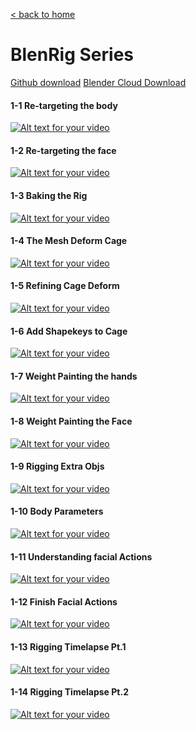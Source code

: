 [< back to home](README.md)

BlenRig Series
===

[Github download](https://gitlab.com/jpbouza/BlenRig)
[Blender Cloud Download](https://cloud.blender.org/p/blenrig/5cb14ebd808c0e07cdde1d03)

#### 1-1 Re-targeting the body
[![Alt text for your video](http://img.youtube.com/vi/JghyA1GAqr0v/0.jpg)](http://www.youtube.com/watch?v=JghyA1GAqr0)

#### 1-2 Re-targeting the face
[![Alt text for your video](http://img.youtube.com/vi/_S-iptcueSA/0.jpg)](http://www.youtube.com/watch?v=_S-iptcueSA)

#### 1-3 Baking the Rig
[![Alt text for your video](http://img.youtube.com/vi/ehA7jz1yITU/0.jpg)](http://www.youtube.com/watch?v=ehA7jz1yITU)

#### 1-4 The Mesh Deform Cage
[![Alt text for your video](http://img.youtube.com/vi/EOTpY1RbhKI/0.jpg)](http://www.youtube.com/watch?v=EOTpY1RbhKI)

#### 1-5 Refining Cage Deform
[![Alt text for your video](http://img.youtube.com/vi/FB7NSYIC8qw/0.jpg)](http://www.youtube.com/watch?v=FB7NSYIC8qw)

#### 1-6 Add Shapekeys to Cage
[![Alt text for your video](http://img.youtube.com/vi/q2-nUE__uqo/0.jpg)](http://www.youtube.com/watch?v=q2-nUE__uqo)

#### 1-7 Weight Painting the hands
[![Alt text for your video](http://img.youtube.com/vi/i9JGbZFYjj4/0.jpg)](http://www.youtube.com/watch?v=i9JGbZFYjj4)

#### 1-8 Weight Painting the Face
[![Alt text for your video](http://img.youtube.com/vi/CrlglqIdj4o/0.jpg)](http://www.youtube.com/watch?v=CrlglqIdj4o)

#### 1-9 Rigging Extra Objs
[![Alt text for your video](http://img.youtube.com/vi/HNhaBVeXxM8/0.jpg)](http://www.youtube.com/watch?v=HNhaBVeXxM8)

#### 1-10 Body Parameters
[![Alt text for your video](http://img.youtube.com/vi/9A0vGx-Xfs4/0.jpg)](http://www.youtube.com/watch?v=9A0vGx-Xfs4)

#### 1-11 Understanding facial Actions
[![Alt text for your video](http://img.youtube.com/vi/u7I3Hn1YesI/0.jpg)](http://www.youtube.com/watch?v=u7I3Hn1YesI)

#### 1-12 Finish Facial Actions
[![Alt text for your video](http://img.youtube.com/vi/L9RkXp53lPY/0.jpg)](http://www.youtube.com/watch?v=L9RkXp53lPY)

#### 1-13 Rigging Timelapse Pt.1
[![Alt text for your video](http://img.youtube.com/vi/uMBFiGah2cs/0.jpg)](http://www.youtube.com/watch?v=uMBFiGah2cs)

#### 1-14 Rigging Timelapse Pt.2
[![Alt text for your video](http://img.youtube.com/vi/adbRj5Jbqig/0.jpg)](http://www.youtube.com/watch?v=adbRj5Jbqig)

